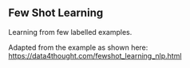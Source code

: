 ## Few Shot Learning

Learning from few labelled examples.

Adapted from the example as shown here: https://data4thought.com/fewshot_learning_nlp.html
